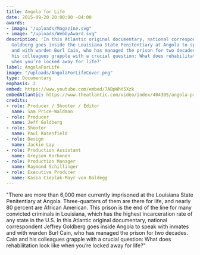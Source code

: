 ```yaml
---
title: Angola for Life
date: 2015-09-20 20:00:00 -04:00
awards:
- image: "/uploads/Magazine.svg"
- image: "/uploads/WebbyAward.svg"
description: 'In this Atlantic original documentary, national correspondent Jeffrey
  Goldberg goes inside the Louisiana State Penitentiary at Angola to speak with inmates
  and with warden Burl Cain, who has managed the prison for two decades. Cain and
  his colleagues grapple with a crucial question: What does rehabilitation look like
  when you’re locked away for life?'
label: AngolaForLife
image: "/uploads/AngolaForLifeCover.png"
type: Documentary
emphasis: 2
embed: https://www.youtube.com/embed/7ABpWhY5Xzk
embedAtlantic: https://www.theatlantic.com/video/index/404305/angola-prison-documentary/
credits:
- role: Producer / Shooter / Editor
  name: Sam Price-Waldman
- role: Producer
  name: Jeff Goldberg
- role: Shooter
  name: Paul Rosenfield
- role: Design
  name: Jackie Lay
- role: Production Assistant
  name: Greyson Korhonen
- role: Production Manager
  name: Raymond Schillinger
- role: Executive Producer
  name: Kasia Cieplak-Mayr von Baldegg
---
```


"There are more than 6,000 men currently imprisoned at the Louisiana State Penitentiary at Angola. Three-quarters of them are there for life, and nearly 80 percent are African American. This prison is the end of the line for many convicted criminals in Louisiana, which has the highest incarceration rate of any state in the U.S. In this Atlantic original documentary, national correspondent Jeffrey Goldberg goes inside Angola to speak with inmates and with warden Burl Cain, who has managed the prison for two decades. Cain and his colleagues grapple with a crucial question:  What does rehabilitation look like when you’re locked away for life?"
